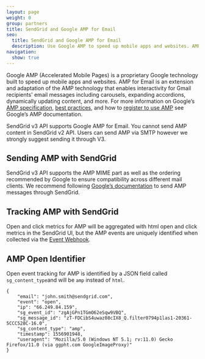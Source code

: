 ```yaml
---
layout: page
weight: 0
group: partners
title: SendGrid and Google AMP for Email
seo:
  title: SendGrid and Google AMP for Email
  description: Use Google AMP to speed up mobile apps and websites. AMP for email enables  interactivity in emails sent to gmail inboxes. 
navigation:
  show: true
---
```

Google AMP (Accelerated Mobile Pages) is a proprietary Google technology built to speed up mobile apps and websites. AMP for Email is an extension and adaptation of the AMP technology that enables interactivity for Gmail recipients' email messages including carousels, expanding accordions, dynamically updating content, and more. For more information on Google’s [AMP specification](https://amp.dev/documentation/guides-and-tutorials/learn/amp-email-format#the-amphtml-email-format), [best practices](https://developers.google.com/gmail/ampemail/testing-dynamic-email), and how to [register to use AMP](https://developers.google.com/gmail/ampemail/register) see Google’s AMP documentation. 

<call-out>

SendGrid v3 API supports Google AMP for Email. You cannot send AMP content in SendGrid v2 API. Users can send AMP via SMTP however we strongly suggest sending it through V3. 

</call-out>

## Sending AMP with SendGrid

SendGrid v3 API supports the AMP MIME part as well as the ordering recommended by Google to ensure compatibility across different mail clients. We recommend following [Google’s documentation](https://amp.dev/documentation/guides-and-tutorials/learn/amp-email-format#the-amphtml-email-format) to send AMP messages through SendGrid.

## Tracking AMP with SendGrid
Open and click metrics for AMP will be aggregated with html open and click metrics in the SendGrid UI, but the AMP events are uniquely identified when collected via the [Event Webhook]({{root_url}}/for-developers/tracking-events/event/#engagement-events).

## AMP Open Identifier
Open event tracking for AMP is identified by a JSON field called `sg_content_type`and will be `amp` instead of `html`.

```
{
    "email": "john.smith@sendgrid.com",
    "event": "open",
    "ip": "66.249.84.159",
    "sg_event_id": "zgAjGPn1TGmO62eSqw9VBQ",
    "sg_message_id": "zT-FDCibS4uwaz08cIX8_Q.filter0794p1las1-20361-5CCC528C-16.0",
    "sg_content_type": "amp",
    "timestamp": 1556901948,
    "useragent": "Mozilla/5.0 (Windows NT 5.1; rv:11.0) Gecko Firefox/11.0 (via ggpht.com GoogleImageProxy)"
}
```


